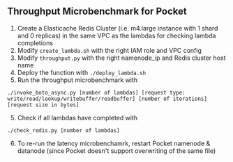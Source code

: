## Throughput Microbenchmark for Pocket
1. Create a Elasticache Redis Cluster (i.e. m4.large instance with 1 shard and 0 replicas) in the same VPC as the lambdas for checking lambda completions
2. Modify `create_lambda.sh` with the right IAM role and VPC config
2. Modify `throughput.py` with the right namenode_ip and Redis cluster host name 
3. Deploy the function with `./deploy_lambda.sh`
4. Run the throughput microbenchmark with 
```
./invoke_boto_async.py [number of lambdas] [request type: write/read/lookup/writebuffer/readbuffer] [number of iterations] [request size in bytes]
```
5. Check if all lambdas have completed with 
```
./check_redis.py [number of lambdas]
```
6. To re-run the latency microbenchamrk, restart Pocket namenode & datanode (since Pocket doesn't support overwriting of the same file) 
